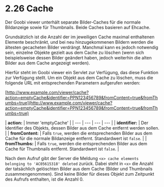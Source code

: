 # 2.26 Cache

Der Goobi viewer unterhält separate Bilder-Caches für die normale Bildanzeige sowie für Thumbnails. Beide Caches basieren auf Ehcache.

Grundsätzlich ist die Anzahl der im jeweiligen Cache maximal enthaltenen Elemente beschränkt, und bei neu hinzugekommenen Bildern werden die ältesten gecacheten Bilder verdrängt. Manchmal kann es jedoch notwendig sein, einzelne Objekte gezielt aus dem Cache zu löschen \(wenn sich beispielsweise dessen Bilder geändert haben, jedoch weiterhin die alten Bilder aus dem Cache angezeigt werden\).

Hierfür steht im Goobi viewer ein Servlet zur Verfügung, das diese Funktion zur Verfügung stellt. Um ein Objekt aus dem Cache zu löschen, muss die folgende URL mit entsprechenden Parametern aufgerufen werden:

[http://www.example.com/viewer/cache?action=emptyCache&identifier=PPN123456789&fromContent=true&fromThumbs=true](http://www.example.com/viewer/cache?action=emptyCache&identifier=PPN123456789&fromContent=true&fromThumbs=true)



| **action:** | Immer 'emptyCache' |
| --- | --- | --- | --- |
| **identifier:** | Der Identifier des Objekts, dessen Bilder aus dem Cache entfernt werden sollen. |
| **fromContent:** | Falls `true`, werden die entsprechenden Bilder aus dem Cache für die normale Bildanzeige entfernt. Standardwert ist `false`. |
| **fromThumbs:** | Falls `true`, werden die entsprechenden Bilder aus dem Cache für Thumbnails entfernt. Standardwert ist `false`. |

Nach dem Aufruf gibt der Server die Meldung `<x> cache elements belonging to 'AC05615318' deleted` zurück. Dabei steht in `<x>` die Anzahl der tatsächlich gelöschten Bilder aus dem Cache \(Bilder und Thumbnails zusammengenommen\). Sind keine Bilder für dieses Objekt zum Zeitpunkt des Aufrufs enthalten, ist die Anzahl 0.  


